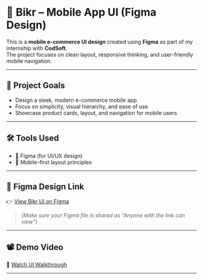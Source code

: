 # 📱 Bikr – Mobile App UI (Figma Design)

This is a **mobile e-commerce UI design** created using **Figma** as part of my internship with **CodSoft**.  
The project focuses on clean layout, responsive thinking, and user-friendly mobile navigation.

---

## 🎯 Project Goals

- Design a sleek, modern e-commerce mobile app
- Focus on simplicity, visual hierarchy, and ease of use
- Showcase product cards, layout, and navigation for mobile users

---

## 🛠️ Tools Used

- 🎨 Figma (for UI/UX design)
- 📱 Mobile-first layout principles

---

## 🔗 Figma Design Link

👉 [View Bikr UI on Figma](https://www.figma.com/design/dKnJO9HJpcN28I6MXsbRBe/Mobile-App-sign-in---Sign-up-page--Community-?node-id=0-1&t=OjGirv73YeEisSyD-1)

> *(Make sure your Figma file is shared as “Anyone with the link can view”)*

---

## 📽️ Demo Video

🎥 [Watch UI Walkthrough](https://drive.google.com/file/d/1LLTdRjm2-7HcbtFO_jSVX1xjuhIJO2PR/view?usp=sharing)

---

